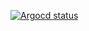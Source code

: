 [![Argocd status][1]][2]

[1]:  https://argocd.hnatekmar.xyz/api/badge?name=coreapps
[2]:  https://argocd.hnatekmar.xyz/applications/argocd/coreapps?view=tree&resource= "Redirect to app"

